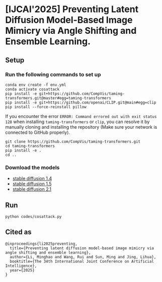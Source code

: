 # [IJCAI'2025] Preventing Latent Diffusion Model-Based Image Mimicry via Angle Shifting and Ensemble Learning.

## Setup

### **Run the following commands to set up**

```
conda env create -f env.yml
conda activate cosattack
pip install -e git+https://github.com/CompVis/taming-transformers.git@master#egg=taming-transformers
pip install -e git+https://github.com/openai/CLIP.git@main#egg=clip
pip install --force-reinstall pillow
```

If you encounter the error `ERROR: Command errored out with exit status 128` when installing `taming-transformers` or  `clip`, you can resolve it by manually cloning and installing the repository (Make sure your network is connected to GitHub properly).

```
git clone https://github.com/CompVis/taming-transformers.git
cd taming-transformers
pip install -e .
cd ..
```

### Download the models

* [stable diffusion 1.4](https://huggingface.co/CompVis/stable-diffusion-v-1-4-original/tree/main)
* [stable diffusion 1.5](https://huggingface.co/stable-diffusion-v1-5/stable-diffusion-v1-5/tree/main)
* [stable diffusion 2.1](https://huggingface.co/stabilityai/stable-diffusion-2-1/tree/main)

## Run

```
python codes/cosattack.py
```

## Cited as

```
@inproceedings{li2025preventing,
  title={Preventing latent diffusion model-based image mimicry via angle shifting and ensemble learning},
  author={Li, Minghao and Wang, Rui and Sun, Ming and Jing, Lihua},
  booktitle={The 34th International Joint Conference on Artificial Intelligence},
  year={2025}
}
```
